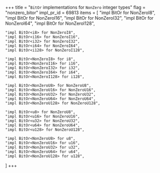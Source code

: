 +++
title = "`BitOr` implementations for `NonZero` integer types"
flag = "nonzero_bitor"
impl_pr_id = 69813
items = [
    "impl BitOr<NonZeroI8> for NonZeroI8",
    "impl BitOr<NonZeroI16> for NonZeroI16",
    "impl BitOr<NonZeroI32> for NonZeroI32",
    "impl BitOr<NonZeroI64> for NonZeroI64",
    "impl BitOr<NonZeroI128> for NonZeroI128",

    "impl BitOr<i8> for NonZeroI8",
    "impl BitOr<i16> for NonZeroI16",
    "impl BitOr<i32> for NonZeroI32",
    "impl BitOr<i64> for NonZeroI64",
    "impl BitOr<i128> for NonZeroI128",

    "impl BitOr<NonZeroI8> for i8",
    "impl BitOr<NonZeroI16> for i16",
    "impl BitOr<NonZeroI32> for i32",
    "impl BitOr<NonZeroI64> for i64",
    "impl BitOr<NonZeroI128> for i128",

    "impl BitOr<NonZeroU8> for NonZeroU8",
    "impl BitOr<NonZeroU16> for NonZeroU16",
    "impl BitOr<NonZeroU32> for NonZeroU32",
    "impl BitOr<NonZeroU64> for NonZeroU64",
    "impl BitOr<NonZeroU128> for NonZeroU128",

    "impl BitOr<u8> for NonZeroU8",
    "impl BitOr<u16> for NonZeroU16",
    "impl BitOr<u32> for NonZeroU32",
    "impl BitOr<u64> for NonZeroU64",
    "impl BitOr<u128> for NonZeroU128",

    "impl BitOr<NonZeroU8> for u8",
    "impl BitOr<NonZeroU16> for u16",
    "impl BitOr<NonZeroU32> for u32",
    "impl BitOr<NonZeroU64> for u64",
    "impl BitOr<NonZeroU128> for u128",
]
+++
